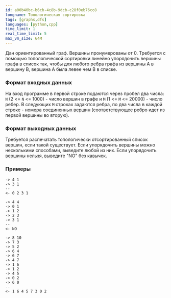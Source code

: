 ```yaml
---
id: a00b40bc-b6cb-4c8b-9dcb-c28f0eb76cc8
longname: Топологическая сортировка
tags: [graphs,dfs]
languages: [python,cpp]
time_limit: 1
real_time_limit: 5
max_vm_size: 64M
---
```



Дан ориентированный граф. Вершины пронумерованы от 0. Требуется с помощью топологической сортировки линейно упорядочить вершины графа в список так, чтобы для любого ребра графа из вершины A в вершину B, вершина A была левее чем B в списке.

### Формат входных данных

На вход программе в первой строке подаются через пробел два числа: `N` (2 <= `N` <= 1000) - число вершин в графе и `M` (1 <= `M` <= 20000) - число ребер. В следующих `M` строках задаются ребра, по два числа в каждой строке - номера соединенных вершин (соответствующее ребро идет из первой вершины во вторую).

### Формат выходных данных


Требуется распечатать топологически отсортированный список вершин, если такой существует. Если упорядочить вершины можно несколькими способами, выведите любой из них. Если упорядочить вершины нельзя, выведите "NO" без кавычек.

### Примеры

```
-> 4 1
-> 3 1
--
<- 0 2 3 1
```

```
-> 4 4
-> 0 1
-> 1 2
-> 2 3
-> 3 1
--
<- NO
```

```
-> 8 10
-> 7 3
-> 5 2
-> 6 4
-> 6 7
-> 4 7
-> 1 6
-> 1 2
-> 4 5
-> 0 2
-> 6 0
--
<- 1 6 4 5 7 3 0 2
```
